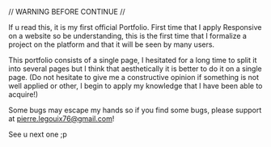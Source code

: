 // WARNING BEFORE CONTINUE //

If u read this, it is my first official Portfolio. First time that I apply Responsive on a website so be understanding, this is the first time that I formalize a project on the platform and that it will be seen by many users. 

This portfolio consists of a single page, I hesitated for a long time to split it into several pages but I think that aesthetically it is better to do it on a single page. (Do not hesitate to give me a constructive opinion if something is not well applied or other, I begin to apply my knowledge that I have been able to acquire!)

Some bugs may escape my hands so if you find some bugs, please support at pierre.legouix76@gmail.com!

See u next one ;p